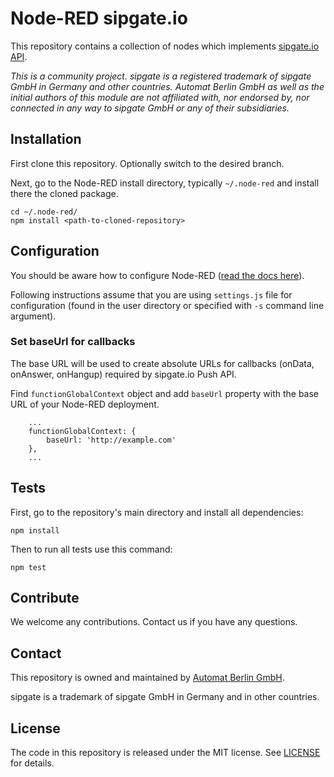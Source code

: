 # Node-RED sipgate.io

This repository contains a collection of nodes which implements [sipgate.io API](https://developer.sipgate.io).

_This is a community project. sipgate is a registered trademark of sipgate GmbH in Germany and other countries. Automat Berlin GmbH as well as the initial authors of this module are not affiliated with, nor endorsed by, nor connected in any way to sipgate GmbH or any of their subsidiaries._

## Installation

First clone this repository. Optionally switch to the desired branch.

Next, go to the Node-RED install directory, typically `~/.node-red` and install there the cloned package.

```
cd ~/.node-red/
npm install <path-to-cloned-repository>
```

## Configuration

You should be aware how to configure Node-RED ([read the docs here](https://nodered.org/docs/configuration)).

Following instructions assume that you are using `settings.js` file for configuration (found in the user directory or specified with `-s` command line argument).

### Set baseUrl for callbacks

The base URL will be used to create absolute URLs for callbacks (onData, onAnswer, onHangup) required by sipgate.io Push API.

Find `functionGlobalContext` object and add `baseUrl` property with the base URL of your Node-RED deployment.

```
    ...
    functionGlobalContext: {
        baseUrl: 'http://example.com'
    },
    ...
```

## Tests

First, go to the repository's main directory and install all dependencies:

```
npm install
```

Then to run all tests use this command:

```
npm test
```

## Contribute

We welcome any contributions. Contact us if you have any questions.

## Contact

This repository is owned and maintained by [Automat Berlin GmbH](https://automat.berlin/).

sipgate is a trademark of sipgate GmbH in Germany and in other countries.

## License

The code in this repository is released under the MIT license. See [LICENSE](LICENSE) for details.

